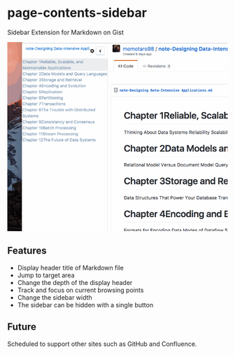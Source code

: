 # page-contents-sidebar

Sidebar Extension for Markdown on Gist

![page-contents-sidebar_demo](https://github.com/momotaro98/my-project-images/blob/master/page-contents-sidebar/demo.gif)



## Features

* Display header title of Markdown file
* Jump to target area
* Change the depth of the display header
* Track and focus on current browsing points
* Change the sidebar width
* The sidebar can be hidden with a single button

## Future

Scheduled to support other sites such as GitHub and Confluence.
